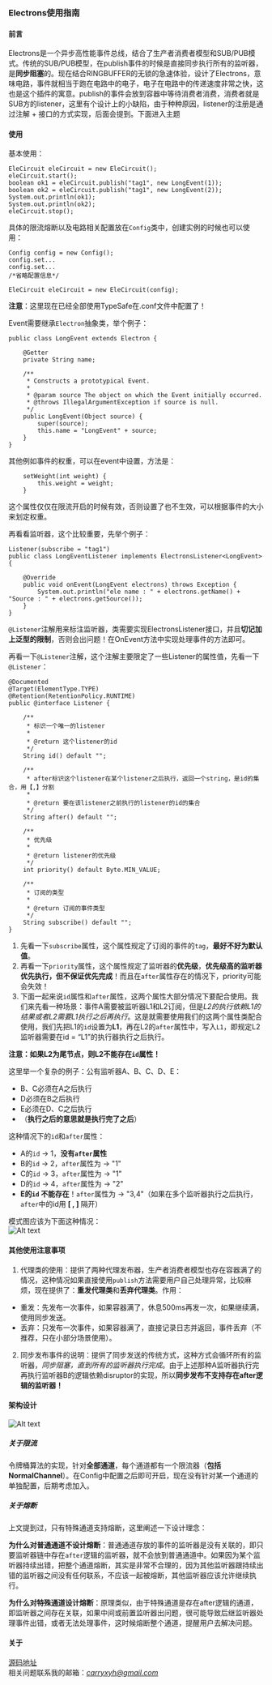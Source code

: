 ### Electrons使用指南

#### 前言<br/>
Electrons是一个异步高性能事件总线，结合了生产者消费者模型和SUB/PUB模式。传统的SUB/PUB模型，在publish事件的时候是直接同步执行所有的监听器，是**同步阻塞**的。现在结合RINGBUFFER的无锁的急速体验，设计了Electrons，意味电路，事件就相当于跑在电路中的电子，电子在电路中的传递速度非常之快，这也是这个插件的寓意。publish的事件会放到容器中等待消费者消费，消费者就是SUB方的listener，这里有个设计上的小缺陷，由于种种原因，listener的注册是通过注解 + 接口的方式实现，后面会提到。下面进入主题<br/>

#### 使用<br/>
基本使用：<br/>

```
EleCircuit eleCircuit = new EleCircuit();
eleCircuit.start();
boolean ok1 = eleCircuit.publish("tag1", new LongEvent(1));
boolean ok2 = eleCircuit.publish("tag1", new LongEvent(2));
System.out.println(ok1);
System.out.println(ok2);
eleCircuit.stop();
```

具体的限流熔断以及电路相关配置放在`Config`类中，创建实例的时候也可以使用：<br/>

```
Config config = new Config();
config.set...
config.set...
/*省略配置信息*/

EleCircuit eleCircuit = new EleCircuit(config);
```
**注意**：这里现在已经全部使用TypeSafe在.conf文件中配置了！

Event需要继承`Electron`抽象类，举个例子：<br/>

```
public class LongEvent extends Electron {

    @Getter
    private String name;

    /**
     * Constructs a prototypical Event.
     *
     * @param source The object on which the Event initially occurred.
     * @throws IllegalArgumentException if source is null.
     */
    public LongEvent(Object source) {
        super(source);
        this.name = "LongEvent" + source;
    }
}
```

其他例如事件的权重，可以在event中设置，方法是：<br/>

```
    setWeight(int weight) {
        this.weight = weight;
    }
```

这个属性仅仅在限流开启的时候有效，否则设置了也不生效，可以根据事件的大小来划定权重。<br/>

再看看监听器，这个比较重要，先举个例子：<br/>

```
Listener(subscribe = "tag1")
public class LongEventListener implements ElectronsListener<LongEvent> {

    @Override
    public void onEvent(LongEvent electrons) throws Exception {
        System.out.println("ele name : " + electrons.getName() + "Source : " + electrons.getSource());
    }
}
```
`@Listener`注解用来标注监听器，类需要实现ElectronsListener接口，并且**切记加上泛型的限制**，否则会出问题！在OnEvent方法中实现处理事件的方法即可。<br/>

再看一下`@Listener`注解，这个注解主要限定了一些Listener的属性值，先看一下`@Listener`：<br/>

```
@Documented
@Target(ElementType.TYPE)
@Retention(RetentionPolicy.RUNTIME)
public @interface Listener {

    /**
     * 标识一个唯一的listener
     *
     * @return 这个listener的id
     */
    String id() default "";

    /**
     * after标识这个listener在某个listener之后执行，返回一个string，是id的集合，用【,】分割
     *
     * @return 要在该listener之前执行的listener的id的集合
     */
    String after() default "";

    /**
     * 优先级
     *
     * @return listener的优先级
     */
    int priority() default Byte.MIN_VALUE;

    /**
     * 订阅的类型
     *
     * @return 订阅的事件类型
     */
    String subscribe() default "";
}
```

1. 先看一下`subscribe`属性，这个属性规定了订阅的事件的`tag`，**最好不好为默认值**。<br/>
2. 再看一下`priority`属性，这个属性规定了监听器的**优先级**，**优先级高的监听器优先执行，但不保证优先完成**！而且在`after`属性存在的情况下，priority可能会失效！<br/>
3. 下面一起来说`id`属性和`after`属性，这两个属性大部分情况下要配合使用。我们来先看一种场景：事件A需要被监听器L1和L2订阅，但是*L2的执行依赖L1的结果或者L2需要L1执行之后再执行*。这是就需要使用我们的这两个属性类配合使用，我们先把L1的`id`设置为**L1**，再在L2的`after`属性中，写入`L1`，即规定L2监听器需要在id = “L1”的执行器执行之后执行。<br/>

**注意：如果L2为尾节点，则L2不能存在`id`属性！**<br/>

这里举一个复杂的例子：公有监听器A、B、C、D、E：<br/>
* B、C必须在A之后执行<br/>
* D必须在B之后执行<br/>
* E必须在D、C之后执行<br/>
* （**执行之后的意思就是执行完了之后**）<br/>

这种情况下的`id`和`after`属性：<br/>
* A的`id` -> 1，**没有`after`属性**<br/>
* B的`id` -> 2，`after`属性为 -> "1"<br/>
* C的`id` -> 3，`after`属性为 -> "1"<br/>
* D的`id` -> 4，`after`属性为 -> "2"<br/>
* **E的`id` 不能存在**！`after`属性为 -> "3,4"（如果在多个监听器执行之后执行，`after`中的id用 **[ , ]** 隔开）<br/>

模式图应该为下面这种情况：<br/>
![Alt text](./监听器模型图.png)
<br/>

#### 其他使用注意事项<br/>
1. 代理类的使用：提供了两种代理发布器，生产者消费者模型也存在容器满了的情况，这种情况如果直接使用`publish`方法需要用户自己处理异常，比较麻烦，现在提供了：**重发代理类**和**丢弃代理类**。作用：<br/>
* 重发：先发布一次事件，如果容器满了，休息500ms再发一次，如果继续满，使用同步发送。<br/>
* 丢弃：只发布一次事件，如果容器满了，直接记录日志并返回，事件丢弃（不推荐，只在小部分场景使用）。<br/>
2. 同步发布事件的说明：提供了同步发送的传统方式，这种方式会循环所有的监听器，*同步阻塞，直到所有的监听器执行完成*。由于上述那种A监听器执行完再执行监听器B的逻辑依赖disruptor的实现，所以**同步发布不支持存在after逻辑的监听器！**<br/>

#### 架构设计<br/>
![Alt text](./electrons架构图.png)
<br/>

##### 关于限流<br/>
令牌桶算法的实现，针对**全部通道**，每个通道都有一个限流器（**包括NormalChannel**）。在Config中配置之后即可开启，现在没有针对某一个通道的单独配置，后期考虑加入。<br/>

##### 关于熔断<br/>
上文提到过，只有特殊通道支持熔断，这里阐述一下设计理念：<br/>

**为什么对普通通道不设计熔断**：普通通道存放的事件的监听器是没有关联的，即只要监听器链中存在`after`逻辑的监听器，就不会放到普通通道中。如果因为某个监听器持续出错，把整个通道熔断，其实是非常不合理的，因为其他监听器跟持续出错的监听器之间没有任何联系，不应该一起被熔断，其他监听器应该允许继续执行。<br/>

**为什么对特殊通道设计熔断**：原理类似，由于特殊通道是存在after逻辑的通道，即监听器之间存在关联，如果中间或前置监听器出问题，很可能导致后继监听器处理事件出错，或者无法处理事件，这时候熔断整个通道，提醒用户去解决问题。<br/>

#### 关于<br/>
[源码地址](https://github.com/carryxyh/Electrons)<br/>
相关问题联系我的邮箱：*carryxyh@gmail.com*<br/>
